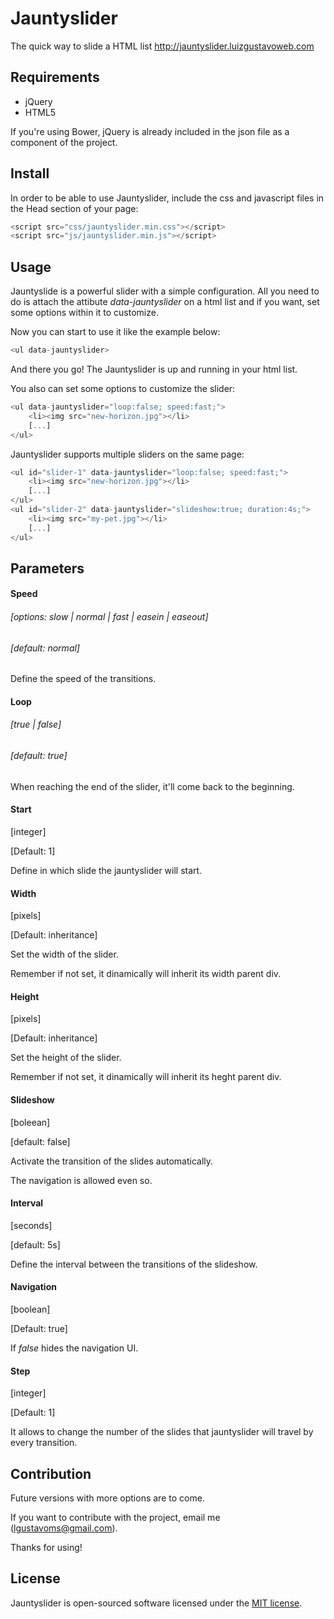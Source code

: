 # Jauntyslider
The quick way to slide a HTML list http://jauntyslider.luizgustavoweb.com

## Requirements
- jQuery
- HTML5

If you're using Bower, jQuery is already included in the json file as a component of the project.

## Install
In order to be able to use Jauntyslider, include the css and javascript files in the Head section of your page:

```javascript
<script src="css/jauntyslider.min.css"></script>
<script src="js/jauntyslider.min.js"></script>
```

## Usage
Jauntyslide is a powerful slider with a simple configuration. All you need to do is attach the attibute <em>data-jauntyslider</em> on a html list and if you want, set some options within it to customize.

Now you can start to use it like the example below:

```javascript
<ul data-jauntyslider>
```

And there you go! The Jauntyslider is up and running in your html list.

You also can set some options to customize the slider:

```javascript
<ul data-jauntyslider="loop:false; speed:fast;">
	<li><img src="new-horizon.jpg"></li>
	[...]
</ul>
```

Jauntyslider supports multiple sliders on the same page:

```javascript
<ul id="slider-1" data-jauntyslider="loop:false; speed:fast;">
	<li><img src="new-horizon.jpg"></li>
	[...]
</ul>
<ul id="slider-2" data-jauntyslider="slideshow:true; duration:4s;">
	<li><img src="my-pet.jpg"></li>
	[...]
</ul>
```

## Parameters

#### Speed 

###### [options: slow | normal | fast | easein | easeout]

###### [default: normal]

Define the speed of the transitions.

#### Loop

###### [true | false]

###### [default: true]

When reaching the end of the slider, it'll come back to the beginning.

#### Start
[integer]

[Default: 1]

Define in which slide the jauntyslider will start. 

#### Width
[pixels] 

[Default: inheritance]

Set the width of the slider. 

Remember if not set, it dinamically will inherit its width parent div.

#### Height
[pixels]

[Default: inheritance]

Set the height of the slider. 

Remember if not set, it dinamically will inherit its heght parent div.

#### Slideshow
[boleean]

[default: false]

Activate the transition of the slides automatically. 

The navigation is allowed even so.

#### Interval
[seconds]

[default: 5s]

Define the interval between the transitions of the slideshow.

#### Navigation
[boolean]

[Default: true]

If <em>false</em> hides the navigation UI.

#### Step
[integer]

[Default: 1]

It allows to change the number of the slides that jauntyslider will travel by every transition.

## Contribution
Future versions with more options are to come.

If you want to contribute with the project, email me ([lgustavoms@gmail.com](mailto:lgustavoms@gmail.com)).

Thanks for using!

## License
Jauntyslider is open-sourced software licensed under the [MIT license](http://opensource.org/licenses/MIT).

